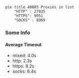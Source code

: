 
```mermaid
pie title 40085 Proxies in list
    "HTTP" : 27835
    "HTTPS": 9951
    "SOCKS" : 8969
```

### Some Info
#### Average Timeout

- mixed: 4.0s
- http: 2.3s
- https: 8.2s
- socks: 6.4s